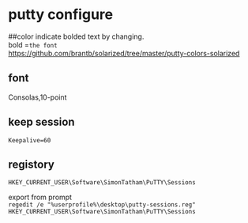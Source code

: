 
# putty configure

##color
indicate bolded text by changing.  
bold =`the font`   
https://github.com/brantb/solarized/tree/master/putty-colors-solarized

## font
Consolas,10-point

## keep session
`Keepalive=60`


## registory
`HKEY_CURRENT_USER\Software\SimonTatham\PuTTY\Sessions`

export from prompt  
`regedit /e "%userprofile%\desktop\putty-sessions.reg" HKEY_CURRENT_USER\Software\SimonTatham\PuTTY\Sessions`


